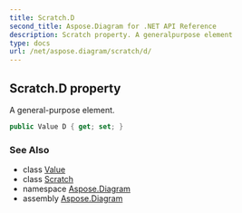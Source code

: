 ```yaml
---
title: Scratch.D
second_title: Aspose.Diagram for .NET API Reference
description: Scratch property. A generalpurpose element
type: docs
url: /net/aspose.diagram/scratch/d/
---
```

## Scratch.D property

A general-purpose element.

```csharp
public Value D { get; set; }
```

### See Also

* class [Value](../../value/)
* class [Scratch](../)
* namespace [Aspose.Diagram](../../scratch/)
* assembly [Aspose.Diagram](../../../)


